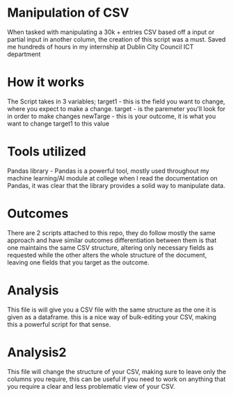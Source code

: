 #              Manipulation of CSV

When tasked with manipulating a 30k + entries CSV based off a input or partial input in another column, the creation of this script was a must.
Saved me hundreds of hours in my internship at Dublin City Council ICT department 


#  How it works

The Script takes in 3 variables;
target1 - this is the field you want to change, where you expect to make a change.
target - is the paremeter you'll look for in order to make changes
newTarge - this is your outcome, it is what you want to change target1 to this value

# Tools utilized

Pandas library - Pandas is a powerful tool, mostly used throughout my machine learning/AI module at college
when I read the documentation on Pandas, it was clear that the library provides a solid way to manipulate data.

# Outcomes

There are 2 scripts attached to this repo, they do follow mostly the same approach and have similar outcomes
differentiation between them is that one maintains the same CSV structure, altering only necessary fields as requested
while the other alters the whole structure of the document, leaving one fields that you target as the outcome.

# Analysis

This file is will give you a CSV file with the same structure as the one it is given as a dataframe.
this is a nice way of bulk-editing your CSV, making this a powerful script for that sense.

# Analysis2

This file will change the structure of your CSV, making sure to leave only the columns you require,
this can be useful if you need to work on anything that you require a clear and less problematic view of your CSV.
